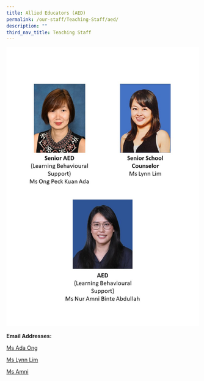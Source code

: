 ```yaml
---
title: Allied Educators (AED)
permalink: /our-staff/Teaching-Staff/aed/
description: ""
third_nav_title: Teaching Staff
---
```

![](/images/2023%20aed%20sc%20updated.jpg)

**Email Addresses:**

[Ms Ada Ong](ong_peck_kuan@schools.gov.sg)

[Ms Lynn Lim](lim_cixian@schools.gov.sg)

[Ms Amni](nur_amni_abdullah@schools.gov.sg)
